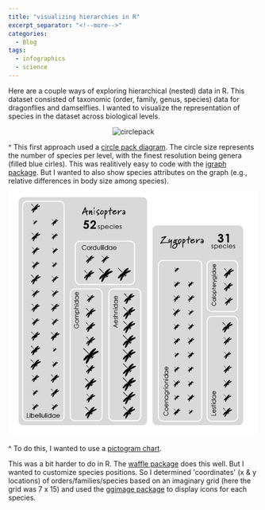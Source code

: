 ```yaml
---
title: "visualizing hierarchies in R"
excerpt_separator: "<!--more-->"
categories:
  - Blog
tags:
  - infographics
  - science
---
```


Here are a couple ways of exploring hierarchical (nested) data in R. This dataset consisted of taxonomic (order, family, genus, species) data for dragonflies and damselflies. I wanted to visualize the representation of species in the dataset across biological levels.

<p align="center">
<img src="/assets/infographics/taxonomy_Sum_circlepack.jpg" alt="circlepack"/>
</p>

^ This first approach used a [circle pack diagram](https://www.r-graph-gallery.com/circle-packing.html). The circle size represents the number of species per level, with the finest resolution being genera (filled blue cirles). This was realitively easy to code with the [igraph package](https://github.com/igraph/rigraph). But I wanted to also show species attributes on the graph (e.g., relative differences in body size among species).

<p align="center">
<img src="/assets/infographics/taxonomySum.jpg" alt="pictograph"/>
</p>

^ To do this, I wanted to use a [pictogram chart](https://dataforvisualization.com/charts/pictogram-chart/https://dataforvisualization.com/charts/pictogram-chart/).  

This was a bit harder to do in R. The [waffle package](https://github.com/hrbrmstr/waffle) does this well. But I wanted to customize species positions. So I determined 'coordinates' (x & y locations) of orders/families/species based on an imaginary grid (here the grid was 7 x 15) and used the [ggimage package](https://github.com/GuangchuangYu/ggimage) to display icons for each species. 

